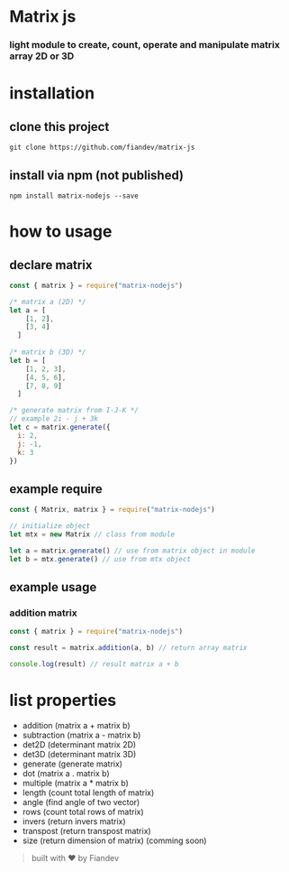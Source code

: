 # Matrix js

### light module to create, count, operate and manipulate matrix array 2D or 3D

# installation
## clone this project

```shell
git clone https://github.com/fiandev/matrix-js
```

## install via npm (not published)
```shell
npm install matrix-nodejs --save
```

# how to usage
## declare matrix

```javascript
const { matrix } = require("matrix-nodejs")

/* matrix a (2D) */
let a = [
    [1, 2],
    [3, 4]
  ]
  
/* matrix b (3D) */
let b = [
    [1, 2, 3],
    [4, 5, 6],
    [7, 8, 9]
  ]

/* generate matrix from I-J-K */
// example 2i - j + 3k
let c = matrix.generate({
  i: 2,
  j: -1,
  k: 3
})
```

## example require

```javascript
const { Matrix, matrix } = require("matrix-nodejs")

// initialize object
let mtx = new Matrix // class from module

let a = matrix.generate() // use from matrix object in module
let b = mtx.generate() // use from mtx object
```

## example usage
### addition matrix

```javascript
const { matrix } = require("matrix-nodejs")

const result = matrix.addition(a, b) // return array matrix

console.log(result) // result matrix a + b
```

# list properties

- addition (matrix a + matrix b)
- subtraction (matrix a - matrix b)
- det2D (determinant matrix 2D)
- det3D (determinant matrix 3D)
- generate (generate matrix)
- dot (matrix a . matrix b)
- multiple (matrix a * matrix b)
- length (count total length of matrix)
- angle (find angle of two vector)
- rows (count total rows of matrix)
- invers (return invers matrix)
- transpost (return transpost matrix)
- size (return dimension of matrix) (comming soon)

> built with ❤️ by Fiandev